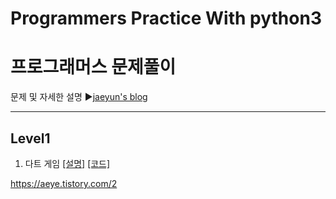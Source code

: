 # Programmers Practice With python3
프로그래머스 문제풀이
======================
문제 및 자세한 설명
▶[jaeyun's blog](https://blog.naver.com/jaeyoon_95)

- - -
## Level1
1. 다트 게임 
  [[설명]](https://aeye.tistory.com/2) [[코드]](https://github.com/jaeyun95/Programmers/blob/master/level1/level1_ex01.py)

https://aeye.tistory.com/2
